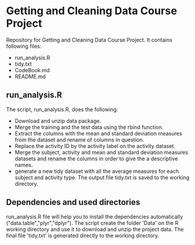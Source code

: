 # Getting and Cleaning Data Course Project #

Repository for Getting and Cleaning Data Course Project. It contains following files: 

- run_analysis.R
- tidy.txt
- CodeBook.md
- README.md

## run_analysis.R ##

The script, run_analysis.R, does the following:

- Download and unzip data package.
- Merge the training and the test data using the rbind function.
- Extract the columns with the mean and standard deviation measures from the dataset and rename of columns in question.
- Replace the activity ID by the activity label on the activity dataset.
- Merge the subject, activity and mean and standard deviation measures datasets and rename the columns in order to give the  a descriptive names.
- generate a new tidy dataset with all the average measures for each subject and activity type. The output file tidy.txt is saved to the working directory.

## Dependencies and used directories  ##

run_analysis.R file will help you to install the dependencies automatically ("data.table","plyr","dplyr"). The script create the folder 'Data' on the R working directory and use it to download and unzip the project data. The final file 'tidy.txt' is generated directly to the working directory.
